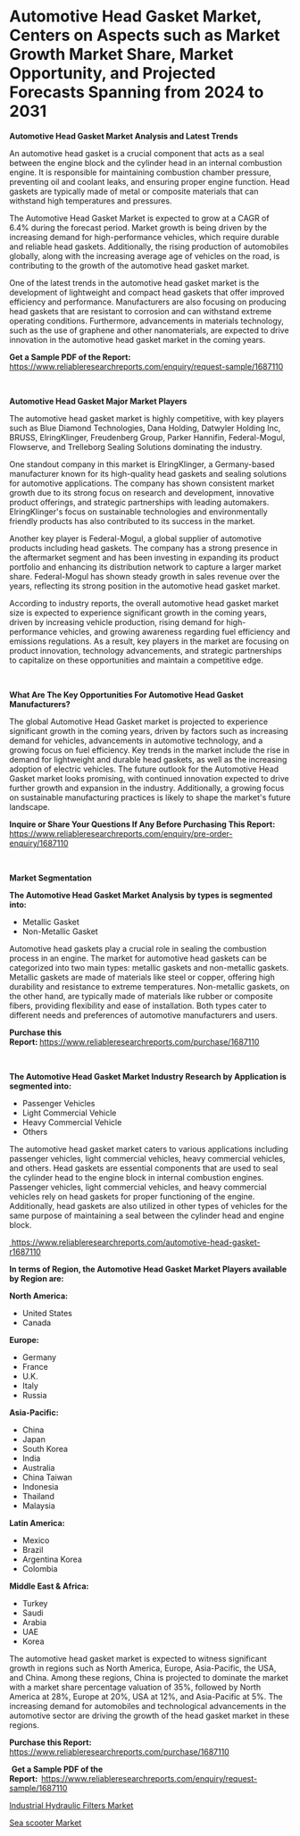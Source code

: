 <p><h1>Automotive Head Gasket Market, Centers on Aspects such as Market Growth Market Share, Market Opportunity, and Projected Forecasts Spanning from 2024 to 2031</h1></p><p><strong>Automotive Head Gasket Market Analysis and Latest Trends</strong></p>
<p><p>An automotive head gasket is a crucial component that acts as a seal between the engine block and the cylinder head in an internal combustion engine. It is responsible for maintaining combustion chamber pressure, preventing oil and coolant leaks, and ensuring proper engine function. Head gaskets are typically made of metal or composite materials that can withstand high temperatures and pressures.</p><p>The Automotive Head Gasket Market is expected to grow at a CAGR of 6.4% during the forecast period. Market growth is being driven by the increasing demand for high-performance vehicles, which require durable and reliable head gaskets. Additionally, the rising production of automobiles globally, along with the increasing average age of vehicles on the road, is contributing to the growth of the automotive head gasket market.</p><p>One of the latest trends in the automotive head gasket market is the development of lightweight and compact head gaskets that offer improved efficiency and performance. Manufacturers are also focusing on producing head gaskets that are resistant to corrosion and can withstand extreme operating conditions. Furthermore, advancements in materials technology, such as the use of graphene and other nanomaterials, are expected to drive innovation in the automotive head gasket market in the coming years.</p></p>
<p><strong>Get a Sample PDF of the Report:&nbsp;</strong> <a href="https://www.reliableresearchreports.com/enquiry/request-sample/1687110">https://www.reliableresearchreports.com/enquiry/request-sample/1687110</a></p>
<p>&nbsp;</p>
<p><strong>Automotive Head Gasket Major Market Players</strong></p>
<p><p>The automotive head gasket market is highly competitive, with key players such as Blue Diamond Technologies, Dana Holding, Datwyler Holding Inc, BRUSS, ElringKlinger, Freudenberg Group, Parker Hannifin, Federal-Mogul, Flowserve, and Trelleborg Sealing Solutions dominating the industry.</p><p>One standout company in this market is ElringKlinger, a Germany-based manufacturer known for its high-quality head gaskets and sealing solutions for automotive applications. The company has shown consistent market growth due to its strong focus on research and development, innovative product offerings, and strategic partnerships with leading automakers. ElringKlinger's focus on sustainable technologies and environmentally friendly products has also contributed to its success in the market.</p><p>Another key player is Federal-Mogul, a global supplier of automotive products including head gaskets. The company has a strong presence in the aftermarket segment and has been investing in expanding its product portfolio and enhancing its distribution network to capture a larger market share. Federal-Mogul has shown steady growth in sales revenue over the years, reflecting its strong position in the automotive head gasket market.</p><p>According to industry reports, the overall automotive head gasket market size is expected to experience significant growth in the coming years, driven by increasing vehicle production, rising demand for high-performance vehicles, and growing awareness regarding fuel efficiency and emissions regulations. As a result, key players in the market are focusing on product innovation, technology advancements, and strategic partnerships to capitalize on these opportunities and maintain a competitive edge.</p></p>
<p>&nbsp;</p>
<p><strong>What Are The Key Opportunities For Automotive Head Gasket Manufacturers?</strong></p>
<p><p>The global Automotive Head Gasket market is projected to experience significant growth in the coming years, driven by factors such as increasing demand for vehicles, advancements in automotive technology, and a growing focus on fuel efficiency. Key trends in the market include the rise in demand for lightweight and durable head gaskets, as well as the increasing adoption of electric vehicles. The future outlook for the Automotive Head Gasket market looks promising, with continued innovation expected to drive further growth and expansion in the industry. Additionally, a growing focus on sustainable manufacturing practices is likely to shape the market's future landscape.</p></p>
<p><strong>Inquire or Share Your Questions If Any Before Purchasing This Report:</strong> <a href="https://www.reliableresearchreports.com/enquiry/pre-order-enquiry/1687110">https://www.reliableresearchreports.com/enquiry/pre-order-enquiry/1687110</a></p>
<p>&nbsp;</p>
<p><strong>Market Segmentation</strong></p>
<p><strong>The Automotive Head Gasket Market Analysis by types is segmented into:</strong></p>
<p><ul><li>Metallic Gasket</li><li>Non-Metallic Gasket</li></ul></p>
<p><p>Automotive head gaskets play a crucial role in sealing the combustion process in an engine. The market for automotive head gaskets can be categorized into two main types: metallic gaskets and non-metallic gaskets. Metallic gaskets are made of materials like steel or copper, offering high durability and resistance to extreme temperatures. Non-metallic gaskets, on the other hand, are typically made of materials like rubber or composite fibers, providing flexibility and ease of installation. Both types cater to different needs and preferences of automotive manufacturers and users.</p></p>
<p><strong>Purchase this Report:&nbsp;</strong><a href="https://www.reliableresearchreports.com/purchase/1687110">https://www.reliableresearchreports.com/purchase/1687110</a></p>
<p>&nbsp;</p>
<p><strong>The Automotive Head Gasket Market Industry Research by Application is segmented into:</strong></p>
<p><ul><li>Passenger Vehicles</li><li>Light Commercial Vehicle</li><li>Heavy Commercial Vehicle</li><li>Others</li></ul></p>
<p><p>The automotive head gasket market caters to various applications including passenger vehicles, light commercial vehicles, heavy commercial vehicles, and others. Head gaskets are essential components that are used to seal the cylinder head to the engine block in internal combustion engines. Passenger vehicles, light commercial vehicles, and heavy commercial vehicles rely on head gaskets for proper functioning of the engine. Additionally, head gaskets are also utilized in other types of vehicles for the same purpose of maintaining a seal between the cylinder head and engine block.</p></p>
<p><a href="https://www.reliableresearchreports.com/automotive-head-gasket-r1687110">&nbsp;https://www.reliableresearchreports.com/automotive-head-gasket-r1687110</a></p>
<p><strong>In terms of Region, the Automotive Head Gasket Market Players available by Region are:</strong></p>
<p>
    <p> <strong> North America: </strong>
        <ul>
            <li>United States</li>
            <li>Canada</li>
        </ul>
        </p> 
    <p> <strong> Europe: </strong>
        <ul>
            <li>Germany</li>
            <li>France</li>
            <li>U.K.</li>
            <li>Italy</li>
            <li>Russia</li>
        </ul>
        </p> 
    <p> <strong> Asia-Pacific: </strong>
        <ul>
            <li>China</li>
            <li>Japan</li>
            <li>South Korea</li>
            <li>India</li>
            <li>Australia</li>
            <li>China Taiwan</li>
            <li>Indonesia</li>
            <li>Thailand</li>
            <li>Malaysia</li>
        </ul>
        </p> 
    <p> <strong> Latin America: </strong>
        <ul>
            <li>Mexico</li>
            <li>Brazil</li>
            <li>Argentina Korea</li>
            <li>Colombia</li>
        </ul>
        </p> 
    <p> <strong> Middle East & Africa: </strong>
        <ul>
            <li>Turkey</li>
            <li>Saudi</li>
            <li>Arabia</li>
            <li>UAE</li>
            <li>Korea</li>
        </ul>
    </p>
    </p>
<p><p>The automotive head gasket market is expected to witness significant growth in regions such as North America, Europe, Asia-Pacific, the USA, and China. Among these regions, China is projected to dominate the market with a market share percentage valuation of 35%, followed by North America at 28%, Europe at 20%, USA at 12%, and Asia-Pacific at 5%. The increasing demand for automobiles and technological advancements in the automotive sector are driving the growth of the head gasket market in these regions.</p></p>
<p><strong>Purchase this Report: </strong><a href="https://www.reliableresearchreports.com/purchase/1687110">https://www.reliableresearchreports.com/purchase/1687110</a></p>
<p>&nbsp;<strong>Get a Sample PDF of the Report:&nbsp;&nbsp;</strong><a href="https://www.reliableresearchreports.com/enquiry/request-sample/1687110">https://www.reliableresearchreports.com/enquiry/request-sample/1687110</a></p>
<p><strong></strong></p>
<p><p><a href="https://issuu.com/reportprime-2/docs/industrial-hydraulic-filters-market-size-2030.pptx">Industrial Hydraulic Filters Market</a></p><p><a href="https://github.com/kulaberyasin52/Market-Research-Report-List-1/blob/main/sea-scooter-market.md">Sea scooter Market</a></p></p>